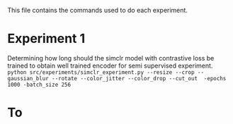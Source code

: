 This file contains the commands used to do each experiment.

# Experiment 1
Determining how long should the simclr model with contrastive loss be trained to obtain well trained encoder for semi supervised experiment.
```python src/experiments/simclr_experiment.py --resize --crop --gaussian_blur --rotate --color_jitter --color_drop --cut_out  -epochs 1000 -batch_size 256```

# To 
